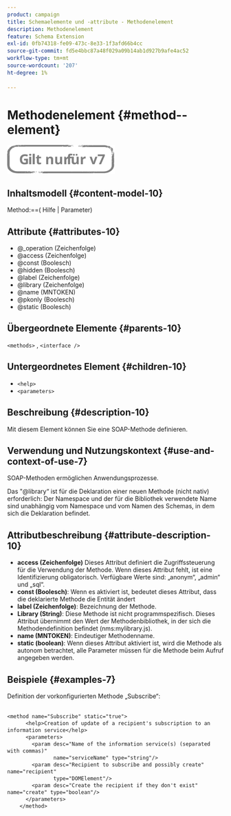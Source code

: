 ```yaml
---
product: campaign
title: Schemaelemente und -attribute - Methodenelement
description: Methodenelement
feature: Schema Extension
exl-id: 0fb74318-fe09-473c-8e33-1f3afd66b4cc
source-git-commit: fd5e4bbc87a48f029a09b14ab1d927b9afe4ac52
workflow-type: tm+mt
source-wordcount: '207'
ht-degree: 1%

---
```


# Methodenelement {#method--element}

![](../../../assets/v7-only.svg)

## Inhaltsmodell {#content-model-10}

Method:==( Hilfe | Parameter)

## Attribute {#attributes-10}

* @_operation (Zeichenfolge)
* @access (Zeichenfolge)
* @const (Boolesch)
* @hidden (Boolesch)
* @label (Zeichenfolge)
* @library (Zeichenfolge)
* @name (MNTOKEN)
* @pkonly (Boolesch)
* @static (Boolesch)

## Übergeordnete Elemente {#parents-10}

`<methods>` , `<interface />`

## Untergeordnetes Element {#children-10}

* `<help>`
* `<parameters>`

## Beschreibung {#description-10}

Mit diesem Element können Sie eine SOAP-Methode definieren.

## Verwendung und Nutzungskontext {#use-and-context-of-use-7}

SOAP-Methoden ermöglichen Anwendungsprozesse.

Das &quot;@library“ ist für die Deklaration einer neuen Methode (nicht nativ) erforderlich: Der Namespace und der für die Bibliothek verwendete Name sind unabhängig vom Namespace und vom Namen des Schemas, in dem sich die Deklaration befindet.

## Attributbeschreibung {#attribute-description-10}

* **access (Zeichenfolge)** Dieses Attribut definiert die Zugriffssteuerung für die Verwendung der Methode. Wenn dieses Attribut fehlt, ist eine Identifizierung obligatorisch. Verfügbare Werte sind: „anonym“, „admin“ und „sql“.
* **const (Boolesch)**: Wenn es aktiviert ist, bedeutet dieses Attribut, dass die deklarierte Methode die Entität ändert
* **label (Zeichenfolge)**: Bezeichnung der Methode.
* **Library (String)**: Diese Methode ist nicht programmspezifisch. Dieses Attribut übernimmt den Wert der Methodenbibliothek, in der sich die Methodendefinition befindet (nms:mylibrary.js).
* **name (MNTOKEN)**: Eindeutiger Methodenname.
* **static (boolean)**: Wenn dieses Attribut aktiviert ist, wird die Methode als autonom betrachtet, alle Parameter müssen für die Methode beim Aufruf angegeben werden.

## Beispiele {#examples-7}

Definition der vorkonfigurierten Methode „Subscribe“:

```
 
<method name="Subscribe" static="true">
      <help>Creation of update of a recipient's subscription to an information service</help>
      <parameters>
        <param desc="Name of the information service(s) (separated with commas)"
               name="serviceName" type="string"/>
        <param desc="Recipient to subscribe and possibly create" name="recipient"
               type="DOMElement"/>
        <param desc="Create the recipient if they don't exist" name="create" type="boolean"/>
      </parameters>     
    </method>
```
